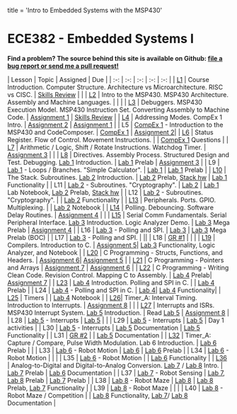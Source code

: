 title = 'Intro to Embedded Systems with the MSP430'

# ECE382 - Embedded Systems I

**Find a problem?  The source behind this site is available on Github: [file a bug report or send me a pull request!](https://github.com/jimmitt/ECE382/issues)**

| Lesson | Topic | Assigned | Due |
| :-: | :-: | :-: | :-: | :-: |
| [L1](notes/L1/index.html) | Course Introduction. Computer Structure.  Architecture vs Microarchitecture.  RISC vs CISC. | [Skills Review](notes/L1/skills_review.html) | |
| [L2](notes/L2/index.html) | Intro to the MSP430.  MSP430 Architecture.  Assembly and Machine Languages. | | |
| [L3](notes/L3/index.html) | Debuggers.  MSP430 Execution Model.  MSP430 Instruction Set.  Converting Assembly to Machine Code. | [Assignment 1](notes/L3/L3_execution.html) | [Skills Review](notes/L1/skills_review.html) |
| [L4](notes/L4/index.html) | Addressing Modes.  CompEx 1 Intro. | [Assignment 2](notes/L4/L4_addressing_modes.html) | [Assignment 1](notes/L3/L3_execution.html) |
| L5 | [CompEx 1](labs/compex1/index.html) - Introduction to the MSP430 and CodeComposer. | [CompEx 1](labs/compex1/index.html) | [Assignment 2](notes/L4/L4_addressing_modes.html )|
| [L6](notes/L6/index.html) | Status Register.  Flow of Control.  Movement Instructions. | | [CompEx 1](labs/compex1/index.html) Questions |
| [L7](notes/L7/index.html) | Arithmetic / Logic, Shift / Rotate Instructions.  Watchdog Timer. | [Assignment 3](notes/L7/L7_control_flow.html) | |
| [L8](notes/L8/index.html) | Directives.  Assembly Process.  Structured Design and Test.  Debugging.  [Lab 1](labs/lab1/index.html) Introduction. | [Lab 1](labs/lab1/index.html) Prelab | [Assignment 3](notes/L7/L7_control_flow.html) |
| L9 | [Lab 1](labs/lab1/index.html) - Loops / Branches.  "Simple Calculator". | [Lab 1](labs/lab1/index.html) | [Lab 1](labs/lab1/index.html) Prelab |
| [L10](notes/L10/index.html) | The Stack.  Subroutines.  [Lab 2](labs/lab2/index.html) Introduction. | [Lab 2](labs/lab2/index.html) Prelab, [Stack hw](notes/L10/stack_hw.htm) | [Lab 1](labs/lab1/index.html) Functionality |
| L11 | [Lab 2](labs/lab2/index.html) - Subroutines.  "Cryptography". | [Lab 2](labs/lab2/index.html) | [Lab 1](labs/lab1/index.html) Lab Notebook, [Lab 2](labs/lab2/index.html) Prelab, [Stack hw](notes/L10/stack_hw.htm) |
| L12 | [Lab 2](labs/lab2/index.html) - Subroutines.  "Cryptography". | | [Lab 2](labs/lab2/index.html) Functionality |
| [L13](notes/L13/index.html) | Peripherals. Ports.  GPIO.  Multiplexing. | | [Lab 2](labs/lab2/index.html) Notebook |
| [L14](notes/L14/index.html) | Polling.  Debouncing.  Software Delay Routines. | [Assignment 4](notes/L14/L14_subroutines.html) | |
| [L15](notes/L15/index.html) | Serial Comm Fundamentals.  Serial Peripheral Interface.  [Lab 3](labs/lab3/index.html) Introduction.  Logic Analyzer Demo. | [Lab 3](labs/lab3/index.html) Mega Prelab | [Assignment 4](notes/L14/L14_subroutines.html) |
| L16 | [Lab 3](labs/lab3/index.html) - Polling and SPI. | [Lab 3](/labs/lab3/index.html) | [Lab 3](labs/lab3/index.html) Mega Prelab (BOC) |
| L17 | [Lab 3](labs/lab3/index.html) - Polling and SPI. | ||
| L18 | [GR #1](admin/gr1_resources) | | |
| [L19](notes/L19/index.html) | Compilers.  Introduction to C.  | [Assignment 5](/notes/L20/L20_C_basics.html)| [Lab 3](labs/lab3/index.html) Functionality, Logic Analyzer, and Notebook |
| [L20](notes/L20/index.html) | C Programming - Structs, Functions, and Headers. | [Assignment 6](notes/L21/L21_pong.html)| [Assignment 5](notes/L20/L20_C_basics.html) |
| [L21](notes/L21/index.html) | C Programming - Pointers and Arrays | [Assignment 7](notes/L22/L22_moving_average.html) | [Assignment 6](notes/L21/L21_pong.html) |
| [L22](notes/L22/index.html) | C Programming - Writing Clean Code.  Revision Control. Mapping C to Assembly. | [Lab 4](/labs/lab4/index.html) Prelab| [Assignment 7](notes/L22/L22_moving_average.html) |
| [L23](notes/L23/index.html) | [Lab 4](labs/lab4/index.html) Introduction. Polling and SPI in C.  |  | [Lab 4](labs/lab4/index.html) Prelab |
| L24 | [Lab 4](labs/lab4/index.html) - Polling and SPI in C. | [Lab 4](labs/lab4/index.html)| [Lab 4](labs/lab4/index.html) Functionality|
| [L25](notes/L25/index.html) |  Timers |  | [Lab 4](labs/lab4/index.html) Notebook |
| [L26](notes/L26/index.html)| Timer_A: Interval Timing.  Introduction to Interrupts. | [Assignment 8](notes/L26/L26_timer_interrupt_lab4.html) |  |
| [L27](notes/L27/index.html) | Interrupts and ISRs. MSP430 Interrupt System.  [Lab 5](labs/lab5/index.html) Introduction. | Read [Lab 5](labs/lab5/index.html) | [Assignment 8](notes/L26/L26_timer_interrupt_lab4.html) |
| L28 | [Lab 5](/labs/lab5/index.html) - Interrupts | [Lab 5](labs/lab5/index.html) |  |
| L29 | [Lab 5](/labs/lab5/index.html) - Interrupts | [Lab 5](labs/lab5/index.html) | Day 1 activities  |
| L30 | [Lab 5](/labs/lab5/index.html) - Interrupts | [Lab 5](labs/lab5/index.html) Documentation | [Lab 5](labs/lab5/index.html) Functionality |
| L31 | [GR #2](/admin/gr2_resources) |  | [Lab 5](labs/lab5/index.html) Documentation |
| [L32](notes/L31/index.html) | Timer_A: Capture / Compare, Pulse Width Modulation.  Lab 6 Introduction. | [Lab 6](labs/lab6/index.html) Prelab | |
| L33 | [Lab 6](/labs/lab6/index.html) - Robot Motion | [Lab 6](labs/lab6/index.html) | [Lab 6](labs/lab6/index.html) Prelab |
| L34 | [Lab 6](labs/lab6/index.html) - Robot Motion | | |
| L35 | [Lab 6](labs/lab6/index.html) - Robot Motion | | [Lab 6](labs/lab6/index.html) Functionality |
| [L36](notes/L36/index.html) | Analog-to-Digital and Digital-to-Analog Conversion. [Lab 7](labs/lab7/index.html) / [Lab 8](labs/lab8/index.html) Intro. | [Lab 7](labs/lab7/index.html) Prelab | [Lab 6](labs/lab6/index.html) Documentation |
| L37 | [Lab 7](labs/lab7/index.html) - Robot Sensing | [Lab 7](labs/lab7/index.html), [Lab 8](labs/lab8/index.html) Prelab | [Lab 7](labs/lab7/index.html) Prelab |
| L38 | [Lab 8](/labs/lab8/index.html) - Robot Maze | [Lab 8](labs/lab8/index.html) | [Lab 8](labs/lab8/index.html) Prelab, [Lab 7](labs/lab7/index.html) Functionality |
| L39 | [Lab 8](labs/lab8/index.html) - Robot Maze | | |
| L40 | [Lab 8](labs/lab8/index.html) - Robot Maze / Competition | | [Lab 8](labs/lab8/index.html) Functionality, [Lab 7](labs/lab7/index.html)/ [Lab 8](labs/lab8/index.html) Documentation |
